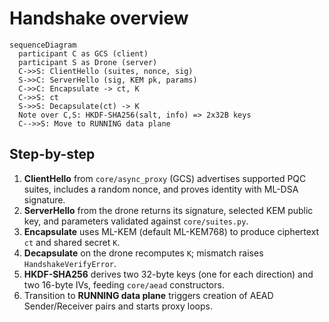 # Handshake overview

```mermaid
sequenceDiagram
  participant C as GCS (client)
  participant S as Drone (server)
  C->>S: ClientHello (suites, nonce, sig)
  S->>C: ServerHello (sig, KEM pk, params)
  C->>C: Encapsulate -> ct, K
  C->>S: ct
  S->>S: Decapsulate(ct) -> K
  Note over C,S: HKDF-SHA256(salt, info) => 2x32B keys
  C-->>S: Move to RUNNING data plane
```

## Step-by-step

1. **ClientHello** from `core/async_proxy` (GCS) advertises supported PQC suites, includes a random nonce, and proves identity with ML-DSA signature.
2. **ServerHello** from the drone returns its signature, selected KEM public key, and parameters validated against `core/suites.py`.
3. **Encapsulate** uses ML-KEM (default ML-KEM768) to produce ciphertext `ct` and shared secret `K`.
4. **Decapsulate** on the drone recomputes `K`; mismatch raises `HandshakeVerifyError`.
5. **HKDF-SHA256** derives two 32-byte keys (one for each direction) and two 16-byte IVs, feeding `core/aead` constructors.
6. Transition to **RUNNING data plane** triggers creation of AEAD Sender/Receiver pairs and starts proxy loops.

